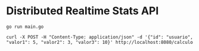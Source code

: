 # Distributed Realtime Stats API

```
go run main.go
```

```
curl -X POST -H "Content-Type: application/json" -d '{"id": "usuario", "valor1": 5, "valor2": 3, "valor3": 10}' http://localhost:8080/calculo
```
